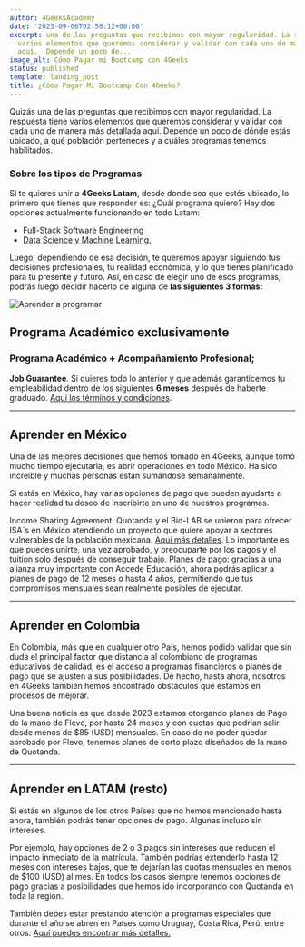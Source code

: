 ```yaml
---
author: 4GeeksAcademy
date: '2023-09-06T02:58:12+00:00'
excerpt: una de las preguntas que recibimos con mayor regularidad. La respuesta tiene
  varios elementos que queremos considerar y validar con cada uno de manera más detallada
  aquí.  Depende un poco de...
image_alt: Cómo Pagar mi Bootcamp con 4Geeks
status: published
template: landing_post
title: ¿Cómo Pagar Mi Bootcamp Con 4Geeks?
---
```

Quizás una de las preguntas que recibimos con mayor regularidad. La respuesta tiene varios elementos que queremos considerar y validar con cada uno de manera más detallada aquí.  Depende un poco de dónde estás ubicado, a qué población perteneces y a cuáles programas tenemos habilitados. 

### Sobre los tipos de Programas

Si te quieres unir a **4Geeks Latam**, desde donde sea que estés ubicado, lo primero que tienes que responder es: ¿Cuál programa quiero? Hay dos opciones actualmente funcionando en todo Latam: 
- [Full-Stack Software Engineering ](https://4geeksacademy.com/us/coding-bootcamps/part-time-full-stack-developer)
- [Data Science y Machine Learning. ](https://4geeksacademy.com/us/coding-bootcamps/datascience-machine-learning)

Luego, dependiendo de esa decisión, te queremos apoyar siguiendo tus decisiones profesionales, tu realidad económica, y lo que tienes planificado para tu presente y futuro. Así, en caso de elegir uno de esos programas, podrás luego decidir hacerlo de alguna de **las siguientes 3 formas:**

![Aprender a programar](https://breathecode.herokuapp.com/v1/media/file/payment-jpg)


## Programa Académico exclusivamente
### Programa Académico  + Acompañamiento Profesional;
**Job Guarantee**. Si quieres todo lo anterior y que además garanticemos tu empleabilidad dentro de los siguientes **6 meses** después de haberte graduado. [Aquí los términos y condiciones](https://storage.googleapis.com/4geeks-academy-website/PDF%20and%20Docs/Conditions%20Job%20Guaranteed%20Program.pdf). 

---
## Aprender en México
Una de las mejores decisiones que hemos tomado en 4Geeks, aunque tomó mucho tiempo ejecutarla, es abrir operaciones en todo México. Ha sido increíble y muchas personas están sumándose semanalmente. 

Si estás en México, hay varias opciones de pago que pueden ayudarte a hacer realidad tu deseo de inscribirte en uno de nuestros programas. 

Income Sharing Agreement: Quotanda y el Bid-LAB se unieron para ofrecer ISA´s en México atendiendo un proyecto que quiere apoyar a sectores vulnerables de la población mexicana. [Aquí más detalles](https://quotanda.com/en/quotanda-receives-investment-from-idb-lab-to-finance-technology-training-for-women-and-vulnerable-populations-in-mexico/). Lo importante es que puedes unirte, una vez aprobado, y preocuparte por los pagos y el tuition solo después de conseguir trabajo. 
Planes de pago: gracias a una alianza muy importante con Accede Educación, ahora podrás aplicar a planes de pago de 12 meses o hasta 4 años, permitiendo que tus compromisos mensuales sean realmente posibles de ejecutar. 


---
## Aprender en Colombia

En Colombia, más que en cualquier otro País, hemos podido validar que sin duda el principal factor que distancia al colombiano de programas educativos de calidad, es el acceso a programas financieros o planes de pago que se ajusten a sus posibilidades. De hecho, hasta ahora, nosotros en 4Geeks también hemos encontrado obstáculos que estamos en procesos de mejorar.  

Una buena noticia es que desde 2023 estamos otorgando planes de Pago de la mano de Flevo, por hasta 24 meses y con cuotas que podrían salir desde menos de $85 (USD) mensuales. En caso de no poder quedar aprobado por Flevo, tenemos planes de corto plazo diseñados de la mano de Quotanda. 


---
## Aprender en LATAM (resto)
Si estás en algunos de los otros Países que no hemos mencionado hasta ahora, también podrás tener opciones de pago. Algunas incluso sin intereses. 

Por ejemplo, hay opciones de 2 o 3 pagos sin  intereses que reducen el impacto inmediato de la matrícula. También podrías extenderlo hasta 12 meses con intereses bajos, que te dejarían las cuotas mensuales en menos de $100 (USD) al mes. En todos los casos siempre tenemos opciones de pago gracias a posibilidades que hemos ido incorporando con Quotanda en toda la región. 

También debes estar prestando atención a programas especiales que durante el año se abren en Países como Uruguay, Costa Rica, Perú, entre otros. [Aquí puedes encontrar más detalles.](https://4geeksacademy.com/es/20-millones)